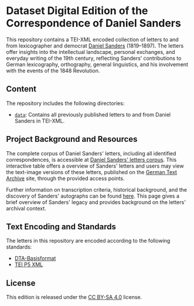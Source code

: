# Dataset Digital Edition of the Correspondence of Daniel Sanders

This repository contains a TEI-XML encoded collection of letters to and from lexicographer and democrat [Daniel Sanders](https://en.wikipedia.org/wiki/Daniel_Sanders_(lexicographer)) (1819–1897). The letters offer insights into the intellectual landscape, personal exchanges, and everyday writing of the 19th century, reflecting Sanders’ contributions to German lexicography, orthography, general linguistics, and his involvement with the events of the 1848 Revolution.

## Content

The repository includes the following directories:

- [`data`](data): Contains all previously published letters to and from Daniel Sanders in TEI-XML.

## Project Background and Resources

The complete corpus of Daniel Sanders' letters, including all identified correspondences, is accessible at [Daniel Sanders' letters corpus](https://sanders.bbaw.de/briefwechsel/korpus). This interactive table offers a overview of Sanders' letters and users may view the text-image versions of these letters, published on the [German Text Archive](https://www.deutschestextarchiv.de/) site, through the provided access points.

Further information on transcription criteria, historical background, and the discovery of Sanders' autographs can be found [here](https://sanders.bbaw.de/briefwechsel). This page gives a brief overview of Sanders' legacy and provides background on the letters' archival context.

## Text Encoding and Standards

The letters in this repository are encoded according to the following standards:

- [DTA-Basisformat](https://www.deutschestextarchiv.de/doku/basisformat/)
- [TEI P5 XML](https://tei-c.org/guidelines/p5/)

## License

This edition is released under the [CC BY-SA 4.0](https://creativecommons.org/licenses/by-sa/4.0/) license.
